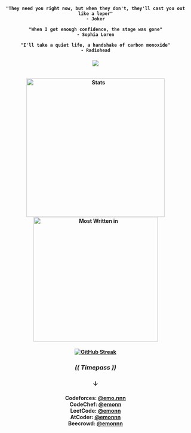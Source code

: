 <h4 align="center">

  ```  
"They need you right now, but when they don't, they'll cast you out like a leper"
- Joker
  ```
```  
"When I got enough confidence, the stage was gone"
- Sophia Loren
  ```
```
"I'll take a quiet life, a handshake of carbon monoxide"
- Radiohead
```

</h4>
<h6 align="center">
  
  ![](https://komarev.com/ghpvc/?username=emonislive&abbreviated=true&label=Profile+Visited&color=blueviolet&style=for-the-badge) 

</h6>

<div>
<h4 align="center"> 
  <img alt="Stats" align="center" width="370" src="https://github-readme-stats.vercel.app/api?username=emonislive&show_icons=true&theme=tokyonight&hide_border=true"/>
  <img alt="Most Written in" align="center" width="333" src="https://github-readme-stats.vercel.app/api/top-langs/?username=emonislive&layout=compact&theme=tokyonight&hide_border=true"/>
</h4>
</div>
<div>
  <h4 align="center"> 
    
  <a href="https://git.io/streak-stats"><img src="https://streak-stats.demolab.com?user=emonislive&theme=tokyonight&hide_border=true&date_format=M%20j%5B%2C%20Y%5D&currStreakLabel=FF0FF8&ring=EB0087&fire=EB0000" alt="GitHub Streak" /></a>
  </h4>
</div>
<h3 align="center">
  
  ***(( Timepass ))***
</h3>
<h3 align="center">
    &darr;<br/>
</h3>    
<h4 align="center">
  
Codeforces: <a href="https://codeforces.com/profile/emo.nnn" target="_blank">@emo.nnn</a> <br/>
CodeChef: <a href="https://www.codechef.com/users/emonn" target="_blank">@emonn</a> <br/>
LeetCode: <a href="https://leetcode.com/u/emonn/">@emonn</a> <br/>
AtCoder: <a href="https://atcoder.jp/users/emonnn" target="_blank">@emonnn</a> <br/>
Beecrowd: <a href="https://judge.beecrowd.com/en/profile/686375" target="_blank">@emonnn </a>

  
</h4>
